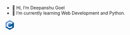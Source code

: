 - 👋 Hi, I’m Deepanshu Goel
- 🌱 I’m currently learning Web Development and Python.
<p align="left">
<img alt="GitHub" title="GitHub" height="32" width="32" src="https://github.com/DeepanshuGoel1122/DeepanshuGoel1122/blob/main/assets/c.svg">
</p>
<!---
DeepanshuGoel1122/DeepanshuGoel1122 is a ✨ special ✨ repository because its `README.md` (this file) appears on your GitHub profile.
You can click the Preview link to take a look at your changes.
--->
